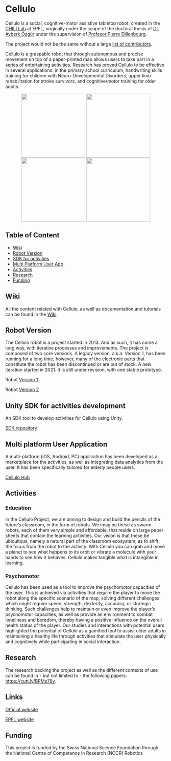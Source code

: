 # Cellulo

Cellulo is a social, cognitive-motor assistive tabletop robot, created in the [CHILI Lab](https://www.epfl.ch/labs/chili/) at EPFL, originally under the scope of the doctoral thesis of [Dr. Ayberk Özgür](https://www.ayberkozgur.com) under the supervision of [Profesor Pierre Dillenbourg](https://people.epfl.ch/pierre.dillenbourg?lang=en). 

The project would not be the same without a large [list of contributors](https://github.com/chili-epfl/cellulo/wiki/Contributors).

Cellulo is a graspable robot that through autonomous and precise movement on top of a paper-printed map allows users to take part in a series of entertaining activities. Research has proved Cellulo to be effective in several applications: in the primary school curriculum, handwriting skills training for children with Neuro-Developmental Disorders, upper limb rehabilitation for stroke survivors, and cognitive/motor training for older adults.  
<p align="center">
  <a href="url"><img src="https://user-images.githubusercontent.com/30259634/156397831-37004591-94e1-4843-bdff-60021197e6cc.png" align="center" height="200" width="200" ></a>
  <a href="url"><img src="https://user-images.githubusercontent.com/30259634/156397838-43c90ecc-feb4-4c56-b7e0-bad30f18af49.jpg" align="center" height="200" width="200" ></a>
  <a href="url"><img src="https://user-images.githubusercontent.com/30259634/156397840-b10c4da0-c7b6-4d17-8a0b-383f7c9eb5b0.jpg" align="center" height="200" width="200" ></a>
  <a href="url"><img src="https://user-images.githubusercontent.com/30259634/156397842-71da7d3c-521e-4a58-a3ac-8c925f82b1a7.jpg" align="center" height="200" width="200" ></a>
</p>

## Table of Content

* [Wiki](#wiki)
* [Robot Version](#robot-version)
* [SDK for activities](#unity-sdk-for-activities-development)
* [Multi Platform User App](#multi-platform-user-application)
* [Activities](#activities)
* [Research](#research)
* [Funding](#funding)

## Wiki

All the content related with Cellulo, as well as documentation and tutorials can be found in the [Wiki](https://github.com/chili-epfl/cellulo/wiki)

## Robot Version

The Cellulo robot is a project started in 2013. And as such, it has come a long way, with iterative processes and improvements. The project is composed of two core versions. A legacy version, a.k.a. Version 1, has been running for a long time, however, many of the electronic parts that constitute the robot has been discontinued or are out of stock. A new iteration started in 2021. It is still under revision, with one stable prototype. 

Robot [Version 1](https://github.com/chili-epfl/CelluloV1)

Robot [Version 2](https://github.com/chili-epfl/CelluloV2)

## Unity SDK for activities development

An SDK tool to develop activities for Cellulo using Unity.

[SDK repository](https://github.com/chili-epfl/cellulo-unity-sdk)

## Multi platform User Application

A multi-platform (iOS, Android, PC) application has been developed as a marketplace for the activities, as well as integrating data analytics from the user. It has been specifically tailored for elderly people users.

[Cellulo Hub](https://github.com/Cellulo-Hub-Team/Hub)

## Activities

### Education

In the Cellulo Project, we are aiming to design and build the pencils of the future’s classroom, in the form of robots. We imagine these as swarm robots, each of them very simple and affordable, that reside on large paper sheets that contain the learning activities. Our vision is that these be ubiquitous, namely a natural part of the classroom ecosystem, as to shift the focus from the robot to the activity. With Cellulo you can grab and move a planet to see what happens to its orbit or vibrate a molecule with your hands to see how it behaves. Cellulo makes tangible what is intangible in learning.

### Psychomotor 

Cellulo has been used as a tool to improve the psychomotor capacities of the user. This is achieved via activities that require the player to move the robot along the specific scenario of the map, solving different challenges which might require speed, strength, dexterity, accuracy, or strategic thinking. Such challenges help to maintain or even improve the player’s psychomotor capacities, as well as provide an environment to combat loneliness and boredom, thereby having a positive influence on the overall health status of the player. Our studies and interactions with potential users highlighted the potential of Cellulo as a gamified tool to assist older adults in maintaining a healthy life through activities that stimulate the user physically and cognitively while participating in social interaction. 

## Research

The research backing the project as well as the different contexts of use can be found in - but not limited to - the following papers: https://cutt.ly/BPMz79y.

## Links

[Official website](https://cellulo.ch/)

[EPFL website](https://www.epfl.ch/labs/chili/index-html/research/cellulo/)

## Funding
This project is funded by the Swiss National Science Foundation through the National Centre of Competence in Research (NCCR) Robotics


